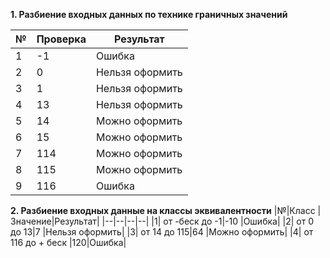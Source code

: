 **1. Разбиение входных данных по технике граничных значений**

|№| Проверка | Результат |
|--|--|--|
| 1| -1  |Ошибка |
| 2| 0  |Нельзя оформить|
| 3| 1 |Нельзя оформить|
| 4| 13|Нельзя оформить|
| 5| 14|Можно оформить|
| 6| 15|Можно оформить|
| 7| 114|Можно оформить|
| 8| 115|Можно оформить|
| 9| 116|Ошибка |

**2. Разбиение входных данные на классы эквивалентности**
|№|Класс |  Значение|Результат|
|--|--|--|--|
|1| от -беск до -1|-10  |Ошибка|
|2|  от 0 до 13|7  |Нельзя оформить|
|3|  от 14 до 115|64  |Можно оформить|
|4|  от 116 до + беск |120|Ошибка|

